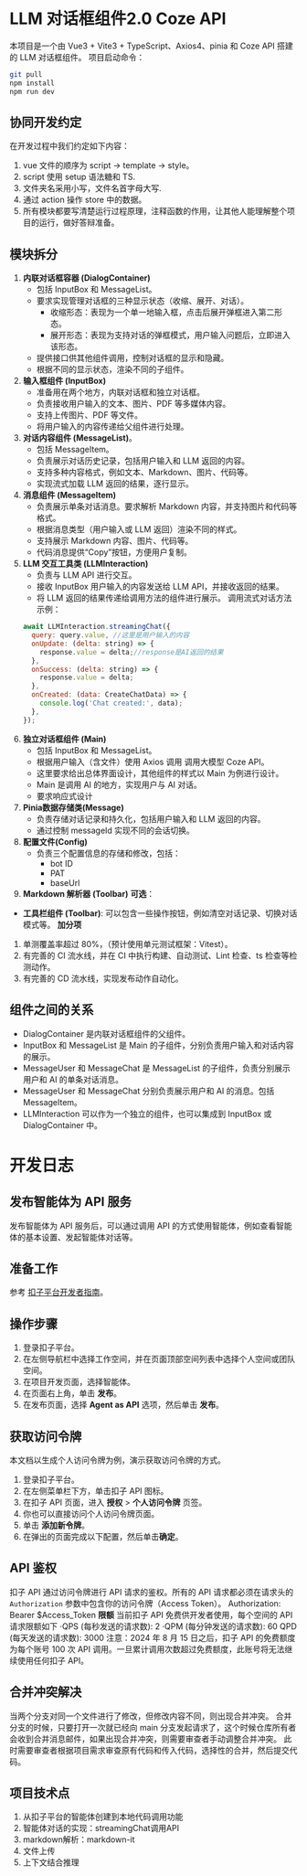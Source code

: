 # LLM 对话框组件2.0 Coze API

本项目是一个由 Vue3 + Vite3 + TypeScript、Axios4、pinia 和 Coze API 搭建的 LLM 对话框组件。
项目启动命令：

```bash
git pull
npm install
npm run dev
```

## 协同开发约定

在开发过程中我们约定如下内容：

1. vue 文件的顺序为 script -> template -> style。
2. script 使用 setup 语法糖和 TS.
3. 文件夹名采用小写，文件名首字母大写.
4. 通过 action 操作 store 中的数据。
5. 所有模块都要写清楚运行过程原理，注释函数的作用，让其他人能理解整个项目的运行，做好答辩准备。

## 模块拆分

1. **内联对话框容器 (DialogContainer)**
    * 包括 InputBox 和 MessageList。
    * 要求实现管理对话框的三种显示状态（收缩、展开、对话）。
        * 收缩形态：表现为一个单一地输入框，点击后展开弹框进入第二形态。
        * 展开形态：表现为支持对话的弹框模式，用户输入问题后，立即进入该形态。
    * 提供接口供其他组件调用，控制对话框的显示和隐藏。
    * 根据不同的显示状态，渲染不同的子组件。
2. **输入框组件 (InputBox)**
    * 准备用在两个地方，内联对话框和独立对话框。
    * 负责接收用户输入的文本、图片、PDF 等多媒体内容。
    * 支持上传图片、PDF 等文件。
    * 将用户输入的内容传递给父组件进行处理。
3. **对话内容组件 (MessageList)**。
    * 包括 MessageItem。
    * 负责展示对话历史记录，包括用户输入和 LLM 返回的内容。
    * 支持多种内容格式，例如文本、Markdown、图片、代码等。
    * 实现流式加载 LLM 返回的结果，逐行显示。
4. **消息组件 (MessageItem)**
    * 负责展示单条对话消息。要求解析 Markdown 内容，并支持图片和代码等格式。
    * 根据消息类型（用户输入或 LLM 返回）渲染不同的样式。
    * 支持展示 Markdown 内容、图片、代码等。
    * 代码消息提供“Copy”按钮，方便用户复制。
5. **LLM 交互工具类 (LLMInteraction)**
    * 负责与 LLM API 进行交互。
    * 接收 InputBox 用户输入的内容发送给 LLM API，并接收返回的结果。
    * 将 LLM 返回的结果传递给调用方法的组件进行展示。
      调用流式对话方法示例：
    ```js
    await LLMInteraction.streamingChat({
      query: query.value, //这里是用户输入的内容
      onUpdate: (delta: string) => {
        response.value = delta;//response是AI返回的结果
      },
      onSuccess: (delta: string) => {
        response.value = delta;
      },
      onCreated: (data: CreateChatData) => {
        console.log('Chat created:', data);
      },
    });
    ```
6. **独立对话框组件 (Main)**
    * 包括 InputBox 和 MessageList。
    * 根据用户输入（含文件）使用 Axios 调用 调用大模型 Coze API。
    * 这里要求给出总体界面设计，其他组件的样式以 Main 为例进行设计。
    * Main 是调用 AI 的地方，实现用户与 AI 对话。
    * 要求响应式设计
7. **Pinia数据存储类(Message)**
    * 负责存储对话记录和持久化，包括用户输入和 LLM 返回的内容。
    * 通过控制 messageId 实现不同的会话切换。
8. **配置文件(Config)**
    * 负责三个配置信息的存储和修改，包括：
        * bot ID
        * PAT
        * baseUrl
9. **Markdown 解析器 (Toolbar)**
   **可选**：

* **工具栏组件 (Toolbar)**: 可以包含一些操作按钮，例如清空对话记录、切换对话模式等。
  **加分项**

1. 单测覆盖率超过 80%，（预计使用单元测试框架：Vitest）。
2. 有完善的 CI 流水线，并在 CI 中执行构建、自动测试、Lint 检查、ts 检查等检测动作。
3. 有完善的 CD 流水线，实现发布动作自动化。

## 组件之间的关系

* DialogContainer 是内联对话框组件的父组件。
* InputBox 和 MessageList 是 Main 的子组件，分别负责用户输入和对话内容的展示。
* MessageUser 和 MessageChat 是 MessageList 的子组件，负责分别展示用户和 AI 的单条对话消息。
* MessageUser 和 MessageChat 分别负责展示用户和 AI 的消息。包括 MessageItem。
* LLMInteraction 可以作为一个独立的组件，也可以集成到 InputBox 或 DialogContainer 中。

# 开发日志

## 发布智能体为 API 服务

发布智能体为 API 服务后，可以通过调用 API 的方式使用智能体，例如查看智能体的基本设置、发起智能体对话等。

## 准备工作

参考 [扣子平台开发者指南](https://www.coze.cn/open/docs/developer_guides/preparation)。

## 操作步骤

1. 登录扣子平台。
2. 在左侧导航栏中选择工作空间，并在页面顶部空间列表中选择个人空间或团队空间。
3. 在项目开发页面，选择智能体。
4. 在页面右上角，单击 **发布**。
5. 在发布页面，选择 **Agent as API** 选项，然后单击 **发布**。

## 获取访问令牌

本文档以生成个人访问令牌为例，演示获取访问令牌的方式。

1. 登录扣子平台。
2. 在左侧菜单栏下方，单击扣子 API 图标。
3. 在扣子 API 页面，进入 **授权** > **个人访问令牌** 页签。
4. 你也可以直接访问个人访问令牌页面。
5. 单击 **添加新令牌**。
6. 在弹出的页面完成以下配置，然后单击**确定**。

## API 鉴权

扣子 API 通过访问令牌进行 API 请求的鉴权。所有的 API 请求都必须在请求头的 `Authorization` 参数中包含你的访问令牌（Access
Token）。
Authorization: Bearer $Access_Token
**限额**
当前扣子 API 免费供开发者使用，每个空间的 API请求限额如下
·QPS (每秒发送的请求数): 2
·QPM (每分钟发送的请求数): 60
QPD (每天发送的请求数): 3000
注意：2024 年 8 月 15 日之后，扣子 API 的免费额度为每个账号 100 次 API 调用。一旦累计调用次数超过免费额度，此账号将无法继续使用任何扣子
API。

## 合并冲突解决

当两个分支对同一个文件进行了修改，但修改内容不同，则出现合并冲突。
合并分支的时候，只要打开一次就已经向 main 分支发起请求了，这个时候仓库所有者会收到合并消息邮件，如果出现合并冲突，则需要审查者手动调整合并冲突。
此时需要审查者根据项目需求审查原有代码和传入代码，选择性的合并，然后提交代码。

## 项目技术点
1. 从扣子平台的智能体创建到本地代码调用功能
1. 智能体对话的实现：streamingChat调用API
1. markdown解析：markdown-it
1. 文件上传
1. 上下文结合推理

